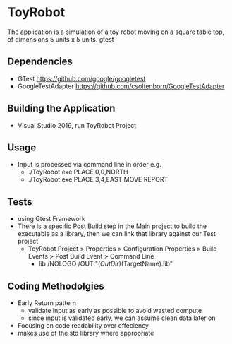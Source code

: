 # ToyRobot
The application is a simulation of a toy robot moving on a square table top, of dimensions 5 units x 5 units. 
gtest 

## Dependencies
- GTest https://github.com/google/googletest
- GoogleTestAdapter https://github.com/csoltenborn/GoogleTestAdapter

## Building the Application
- Visual Studio 2019, run ToyRobot Project

## Usage
- Input is processed via command line in order e.g.
  - ./ToyRobot.exe PLACE 0,0,NORTH 
  - ./ToyRobot.exe PLACE 3,4,EAST MOVE REPORT
 
## Tests
- using Gtest Framework
- There is a specific Post Build step in the Main project to build the executable as a library, then we can link that library against our Test project
  - ToyRobot Project > Properties > Configuration Properties > Build Events > Post Build Event > Command Line
    - lib /NOLOGO /OUT:"$(OutDir)$(TargetName).lib"

## Coding Methodolgies
- Early Return pattern
  - validate input as early as possible to avoid wasted compute
  - since input is validated early, we can assume clean data later on
- Focusing on code readability over effeciency
- makes use of the std library where appropriate


